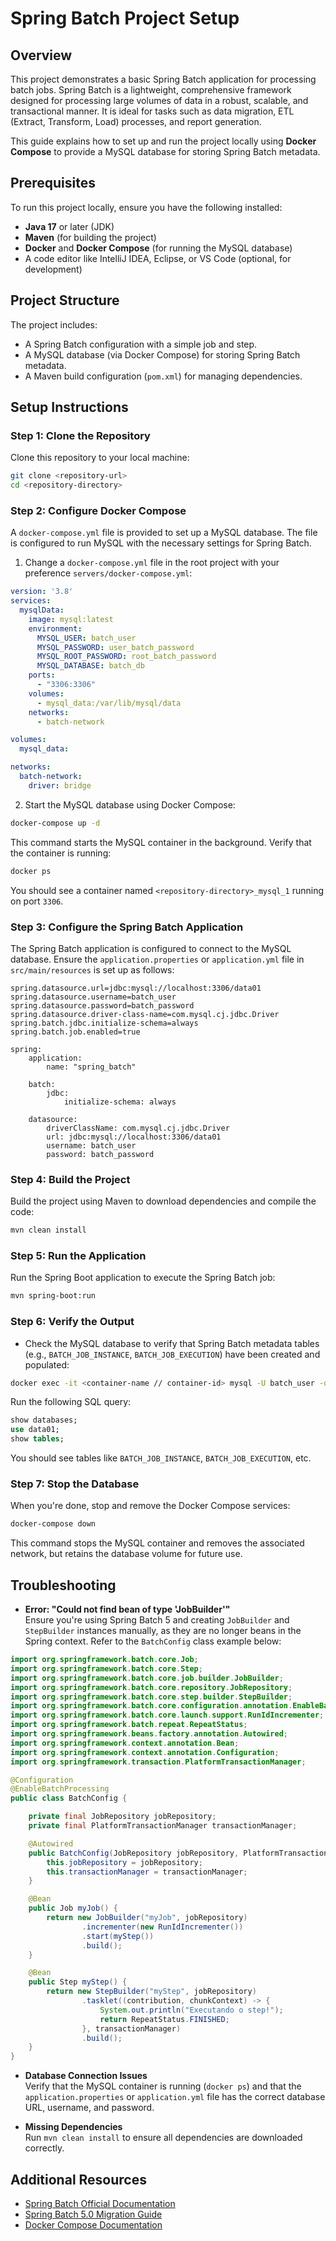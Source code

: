 # Spring Batch Project Setup

## Overview

This project demonstrates a basic Spring Batch application for processing batch jobs. Spring Batch is a lightweight, comprehensive framework designed for processing large volumes of data in a robust, scalable, and transactional manner. It is ideal for tasks such as data migration, ETL (Extract, Transform, Load) processes, and report generation.

This guide explains how to set up and run the project locally using **Docker Compose** to provide a MySQL database for storing Spring Batch metadata.

## Prerequisites

To run this project locally, ensure you have the following installed:
- **Java 17** or later (JDK)
- **Maven** (for building the project)
- **Docker** and **Docker Compose** (for running the MySQL database)
- A code editor like IntelliJ IDEA, Eclipse, or VS Code (optional, for development)

## Project Structure

The project includes:
- A Spring Batch configuration with a simple job and step.
- A MySQL database (via Docker Compose) for storing Spring Batch metadata.
- A Maven build configuration (`pom.xml`) for managing dependencies.

## Setup Instructions

### Step 1: Clone the Repository

Clone this repository to your local machine:

```bash
git clone <repository-url>
cd <repository-directory>
```

### Step 2: Configure Docker Compose

A `docker-compose.yml` file is provided to set up a MySQL database. The file is configured to run MySQL with the necessary settings for Spring Batch.

1. Change a `docker-compose.yml` file in the root project with your preference `servers/docker-compose.yml`:

```yaml
version: '3.8'
services:
  mysqlData:
    image: mysql:latest
    environment:
      MYSQL_USER: batch_user
      MYSQL_PASSWORD: user_batch_password
      MYSQL_ROOT_PASSWORD: root_batch_password
      MYSQL_DATABASE: batch_db
    ports:
      - "3306:3306"
    volumes:
      - mysql_data:/var/lib/mysql/data
    networks:
      - batch-network

volumes:
  mysql_data:

networks:
  batch-network:
    driver: bridge
```

2. Start the MySQL database using Docker Compose:

```bash
docker-compose up -d
```

This command starts the MySQL container in the background. Verify that the container is running:

```bash
docker ps
```

You should see a container named `<repository-directory>_mysql_1` running on port `3306`.

### Step 3: Configure the Spring Batch Application

The Spring Batch application is configured to connect to the MySQL database. Ensure the `application.properties` or `application.yml` file in `src/main/resources` is set up as follows:

```properties
spring.datasource.url=jdbc:mysql://localhost:3306/data01
spring.datasource.username=batch_user
spring.datasource.password=batch_password
spring.datasource.driver-class-name=com.mysql.cj.jdbc.Driver
spring.batch.jdbc.initialize-schema=always
spring.batch.job.enabled=true
```
```properties
spring:
    application:
        name: "spring_batch"

    batch:
        jdbc:
            initialize-schema: always

    datasource:
        driverClassName: com.mysql.cj.jdbc.Driver
        url: jdbc:mysql://localhost:3306/data01
        username: batch_user
        password: batch_password
```

### Step 4: Build the Project

Build the project using Maven to download dependencies and compile the code:

```bash
mvn clean install
```

### Step 5: Run the Application

Run the Spring Boot application to execute the Spring Batch job:

```bash
mvn spring-boot:run
```

### Step 6: Verify the Output

- Check the MySQL database to verify that Spring Batch metadata tables (e.g., `BATCH_JOB_INSTANCE`, `BATCH_JOB_EXECUTION`) have been created and populated:

```bash
docker exec -it <container-name // container-id> mysql -U batch_user -d batch_db
```

Run the following SQL query:

```sql
show databases;
use data01;
show tables;
```

You should see tables like `BATCH_JOB_INSTANCE`, `BATCH_JOB_EXECUTION`, etc.

### Step 7: Stop the Database

When you're done, stop and remove the Docker Compose services:

```bash
docker-compose down
```

This command stops the MySQL container and removes the associated network, but retains the database volume for future use.

## Troubleshooting

- **Error: "Could not find bean of type 'JobBuilder'"**  
  Ensure you're using Spring Batch 5 and creating `JobBuilder` and `StepBuilder` instances manually, as they are no longer beans in the Spring context. Refer to the `BatchConfig` class example below:

```java
import org.springframework.batch.core.Job;
import org.springframework.batch.core.Step;
import org.springframework.batch.core.job.builder.JobBuilder;
import org.springframework.batch.core.repository.JobRepository;
import org.springframework.batch.core.step.builder.StepBuilder;
import org.springframework.batch.core.configuration.annotation.EnableBatchProcessing;
import org.springframework.batch.core.launch.support.RunIdIncrementer;
import org.springframework.batch.repeat.RepeatStatus;
import org.springframework.beans.factory.annotation.Autowired;
import org.springframework.context.annotation.Bean;
import org.springframework.context.annotation.Configuration;
import org.springframework.transaction.PlatformTransactionManager;

@Configuration
@EnableBatchProcessing
public class BatchConfig {

    private final JobRepository jobRepository;
    private final PlatformTransactionManager transactionManager;

    @Autowired
    public BatchConfig(JobRepository jobRepository, PlatformTransactionManager transactionManager) {
        this.jobRepository = jobRepository;
        this.transactionManager = transactionManager;
    }

    @Bean
    public Job myJob() {
        return new JobBuilder("myJob", jobRepository)
                .incrementer(new RunIdIncrementer())
                .start(myStep())
                .build();
    }

    @Bean
    public Step myStep() {
        return new StepBuilder("myStep", jobRepository)
                .tasklet((contribution, chunkContext) -> {
                    System.out.println("Executando o step!");
                    return RepeatStatus.FINISHED;
                }, transactionManager)
                .build();
    }
}
```

- **Database Connection Issues**  
  Verify that the MySQL container is running (`docker ps`) and that the `application.properties` or `application.yml` file has the correct database URL, username, and password.

- **Missing Dependencies**  
  Run `mvn clean install` to ensure all dependencies are downloaded correctly.

## Additional Resources

- [Spring Batch Official Documentation](https://docs.spring.io/spring-batch/docs/5.0.x/reference/html/)
- [Spring Batch 5.0 Migration Guide](https://docs.spring.io/spring-batch/docs/5.0.x/reference/html/whatsnew.html)
- [Docker Compose Documentation](https://docs.docker.com/compose/)
